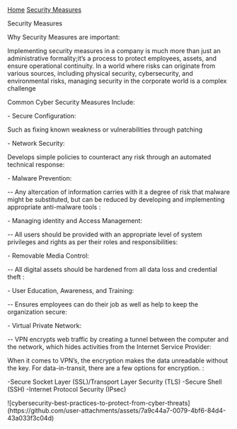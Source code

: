 <!DOCTYPE html>
<html lang="en">
<head>
    <meta charset="UTF-8">
    <meta name="viewport" content="width=device-width, initial-scale=1.0">
    <title>About Us</title>
	<link rel = "stylesheet" href = "https://cse005.github.io/style.css"/>
</head>
<body>
  <nav> 
    <a href = "https://cse005.github.io/website.html">Home</a>
    <a href = "https://cse005.github.io/.html">Security Measures</a>
  </nav>
	<p>Security Measures </p>
	<p>Why Security Measures are important: </p>
	<p>Implementing security measures in a company is much more than just an administrative formality;it’s a process to protect employees, assets, and ensure operational continuity. 
		In a world where risks can originate from various sources, including physical security, cybersecurity, and environmental risks,
		managing security in the corporate world is a complex challenge</p>
</p>
<p> Common Cyber Security Measures Include: </p>
<p> - Secure Configuration:
<p>       Such as fixing known weakness or vulnerabilities through patching</p>
<p>- Network Security:</p>
<p>        Develops simple policies to counteract any risk through an automated technical response: </p>
<p> - Malware Prevention: </p>
<p>     -- Any altercation of information carries with it a degree of risk that malware might be substituted,
		  but can be reduced by developing and implementing appropriate anti-malware tools :</p>
<p> - Managing identity and Access Management: </p>
<p>     -- All users should be provided with an appropriate level of system privileges and rights as per their roles and responsibilities: </p>
<p> - Removable Media Control: </p>
<p>    -- All digital assets should be hardened from all data loss and credential theft : </p>
<p> - User Education, Awareness, and Training: </p>
<p>   -- Ensures employees can do their job as well as help to keep the organization secure: </p>
<p> - Virtual Private Network: </p>
<p>   -- VPN encrypts web traffic by creating a tunnel between the computer and the network, which hides activities from the Internet Service Provider:</p>
 </p>
 <p>When it comes to VPN’s, the encryption makes the data unreadable without the key. For data-in-transit, there are a few options for encryption. :
<p> 	-Secure Socket Layer (SSL)/Transport Layer Security (TLS) 
		-Secure Shell (SSH) 
		-Internet Protocol Security (IPsec) 
</p>
![cybersecurity-best-practices-to-protect-from-cyber-threats](https://github.com/user-attachments/assets/7a9c44a7-0079-4bf6-84d4-43a033f3c04d)
 
 
 
